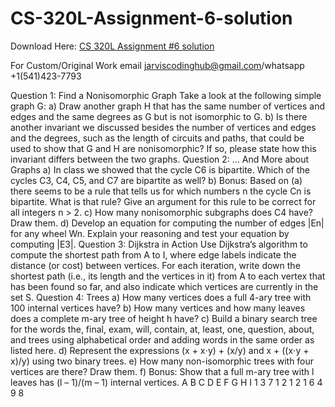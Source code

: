 # CS-320L-Assignment-6-solution

Download Here: [CS 320L Assignment #6 solution](https://jarviscodinghub.com/assignment/cs-320l-assignment-6-solution/)

For Custom/Original Work email jarviscodinghub@gmail.com/whatsapp +1(541)423-7793

Question 1: Find a Nonisomorphic Graph
Take a look at the following simple graph G:
a) Draw another graph H that has the same number of vertices and edges and the same
degrees as G but is not isomorphic to G.
b) Is there another invariant we discussed besides the number of vertices and edges and
the degrees, such as the length of circuits and paths, that could be used to show that G
and H are nonisomorphic? If so, please state how this invariant differs between the
two graphs.
Question 2: … And More about Graphs
a) In class we showed that the cycle C6 is bipartite. Which of the cycles C3, C4, C5, and
C7 are bipartite as well?
b) Bonus: Based on (a) there seems to be a rule that tells us for which numbers n the
cycle Cn is bipartite. What is that rule? Give an argument for this rule to be correct for
all integers n > 2.
c) How many nonisomorphic subgraphs does C4 have? Draw them.
d) Develop an equation for computing the number of edges |En| for any wheel Wn.
Explain your reasoning and test your equation by computing |E3|.
Question 3: Dijkstra in Action
Use Dijkstra’s algorithm to compute the shortest path from A to I, where edge labels
indicate the distance (or cost) between vertices. For each iteration, write down the
shortest path (i.e., its length and the vertices in it) from A to each vertex that has been
found so far, and also indicate which vertices are currently in the set S.
Question 4: Trees
a) How many vertices does a full 4-ary tree with 100 internal vertices have?
b) How many vertices and how many leaves does a complete m-ary tree of height h
have?
c) Build a binary search tree for the words the, final, exam, will, contain, at, least, one,
question, about, and trees using alphabetical order and adding words in the same
order as listed here.
d) Represent the expressions (x + x⋅y) + (x/y) and x + ((x⋅y + x)/y) using two binary trees.
e) How many non-isomorphic trees with four vertices are there? Draw them.
f) Bonus: Show that a full m-ary tree with l leaves has (l – 1)/(m – 1) internal vertices.
A
B
C
D
E
F
G
H
I
1
3
7
1
2
1
2
1
6
4
9 8
